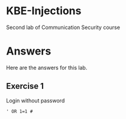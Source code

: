 # KBE-Injections
Second lab of Communication Security course


# Answers
Here are the answers for this lab.

## Exercise 1
Login without password
```
' OR 1=1 #
```
